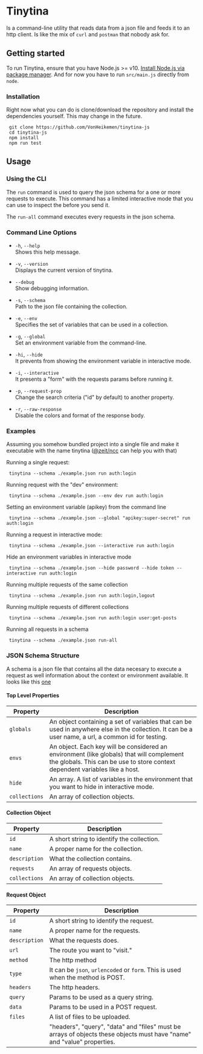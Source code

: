# Tinytina

Is a command-line utility that reads data from a json file and feeds it to an http client. Is like the mix of `curl` and `postman` that nobody ask for.

## Getting started

To run Tinytina, ensure that you have Node.js >= v10. [Install Node.js via package manager](https://nodejs.org/en/download/package-manager/). And for now you have to run `src/main.js` directly from `node`.

### Installation
Right now what you can do is clone/download the repository and install the dependencies yourself. This may change in the future.

```
 git clone https://github.com/VonHeikemen/tinytina-js 
 cd tinytina-js
 npm install
 npm run test
```

## Usage

### Using the CLI
The `run` command is used to query the json schema for a one or more requests to execute. 
This command has a limited interactive mode that you can use to inspect the before you send it.

The `run-all` command executes every requests in the json schema.

### Command Line Options
- `-h`, `--help`<br/>
  Shows this help message.

- `-v`, `--version`<br/>
  Displays the current version of tinytina.

- `--debug`<br/>
  Show debugging information.

- `-s`, `--schema`<br/>
  Path to the json file containing the collection.

- `-e`, `--env`<br/>
  Specifies the set of variables that can be used in a collection.

- `-g`, `--global`<br/>
  Set an environment variable from the command-line.

- `-hi`, `--hide`<br/>
  It prevents from showing the environment variable in interactive mode.

- `-i`, `--interactive`<br/>
  It presents a "form" with the requests params before running it.

- `-p`, `--request-prop`<br/>
  Change the search criteria ("id" by default) to another property.

- `-r`, `--raw-response`<br/>
  Disable the colors and format of the response body.

### Examples
Assuming you somehow bundled project into a single file and make it executable with the name tinytina ([@zeit/ncc](https://github.com/zeit/ncc) can help you with that)

Running a single request:
```
 tinytina --schema ./example.json run auth:login
```

Running request with the "dev" environment:
```
 tinytina --schema ./example.json --env dev run auth:login
```

Setting an environment variable (apikey) from the command line
```
 tinytina --schema ./example.json --global "apikey:super-secret" run auth:login
```

Running a request in interactive mode:
```
 tinytina --schema ./example.json --interactive run auth:login
```

Hide an environment variables in interactive mode
```
 tinytina --schema ./example.json --hide password --hide token --interactive run auth:login
```

Running multiple requests of the same collection
```
 tinytina --schema ./example.json run auth:login,logout
```

Running multiple requests of different collections
```
 tinytina --schema ./example.json run auth:login user:get-posts
```

Running all requests in a schema
```
 tinytina --schema ./example.json run-all
```

### JSON Schema Structure
A schema is a json file that contains all the data necesary to execute a request as well information about the context or environment available. It looks like this [one](https://github.com/VonHeikemen/tinytina-js/tree/master/tests/schemas/fixtures/tinytina-schema.json)

#### Top Level Properties
| Property     | Description   |
|--------------|---------------|
| `globals`    | An object containing a set of variables that can be used in anywhere else in the collection. It can be a user name, a url, a common id for testing. |
| `envs`       | An object. Each key will be considered an environment (like globals) that will complement the globals. This can be use to store context dependent variables like a host. |
| `hide`       | An array. A list of variables in the environment that you want to hide in interactive mode. |
| `collections`| An array of collection objects. |

#### Collection Object
| Property      | Description   |
|---------------|---------------|
| `id`          | A short string to identify the collection. |
| `name`        | A proper name for the collection. |
| `description` | What the collection contains. |
| `requests`    | An array of requests objects. |
| `collections` | An array of collection objects. |

#### Request Object
| Property      | Description   |
|---------------|---------------|
| `id`          | A short string to identify the request. |
| `name`        | A proper name for the requests. |
| `description` | What the requests does. |
| `url`         | The route you want to "visit." |
| `method`      | The http method | 
| `type`        | It can be `json`, `urlencoded` or `form`. This is used when the method is POST. |
| `headers`     | The http headers. |
| `query`       | Params to be used as a query string. |
| `data`        | Params to be used in a POST request. |
| `files`       | A list of files to be uploaded. |
|               | "headers", "query", "data" and "files" must be arrays of objects these objects must have "name" and "value" properties.

